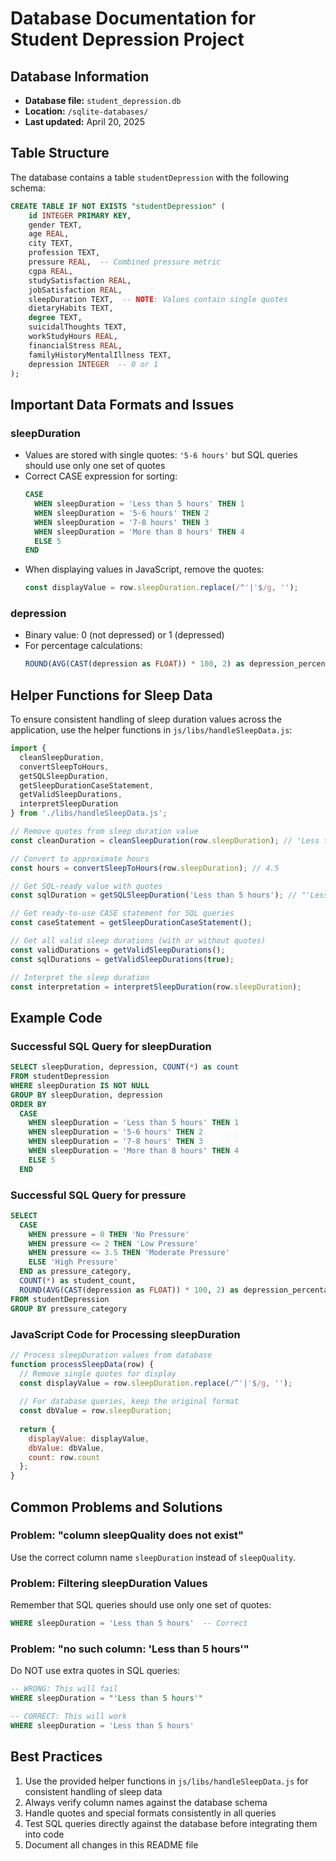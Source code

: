 # Database Documentation for Student Depression Project

## Database Information
- **Database file:** `student_depression.db`
- **Location:** `/sqlite-databases/`
- **Last updated:** April 20, 2025

## Table Structure
The database contains a table `studentDepression` with the following schema:

```sql
CREATE TABLE IF NOT EXISTS "studentDepression" (
    id INTEGER PRIMARY KEY,
    gender TEXT,
    age REAL,
    city TEXT,
    profession TEXT,
    pressure REAL,  -- Combined pressure metric
    cgpa REAL,
    studySatisfaction REAL,
    jobSatisfaction REAL,
    sleepDuration TEXT,  -- NOTE: Values contain single quotes
    dietaryHabits TEXT,
    degree TEXT,
    suicidalThoughts TEXT,
    workStudyHours REAL,
    financialStress REAL,
    familyHistoryMentalIllness TEXT,
    depression INTEGER  -- 0 or 1
);
```

## Important Data Formats and Issues

### sleepDuration
- Values are stored with single quotes: `'5-6 hours'` but SQL queries should use only one set of quotes
- Correct CASE expression for sorting:
  ```sql
  CASE 
    WHEN sleepDuration = 'Less than 5 hours' THEN 1
    WHEN sleepDuration = '5-6 hours' THEN 2
    WHEN sleepDuration = '7-8 hours' THEN 3
    WHEN sleepDuration = 'More than 8 hours' THEN 4
    ELSE 5
  END
  ```
- When displaying values in JavaScript, remove the quotes:
  ```javascript
  const displayValue = row.sleepDuration.replace(/^'|'$/g, '');
  ```

### depression
- Binary value: 0 (not depressed) or 1 (depressed)
- For percentage calculations:
  ```sql
  ROUND(AVG(CAST(depression as FLOAT)) * 100, 2) as depression_percentage
  ```

## Helper Functions for Sleep Data

To ensure consistent handling of sleep duration values across the application, use the helper functions in `js/libs/handleSleepData.js`:

```javascript
import { 
  cleanSleepDuration, 
  convertSleepToHours,
  getSQLSleepDuration,
  getSleepDurationCaseStatement,
  getValidSleepDurations,
  interpretSleepDuration
} from './libs/handleSleepData.js';

// Remove quotes from sleep duration value
const cleanDuration = cleanSleepDuration(row.sleepDuration); // 'Less than 5 hours'

// Convert to approximate hours
const hours = convertSleepToHours(row.sleepDuration); // 4.5

// Get SQL-ready value with quotes
const sqlDuration = getSQLSleepDuration('Less than 5 hours'); // "'Less than 5 hours'"

// Get ready-to-use CASE statement for SQL queries
const caseStatement = getSleepDurationCaseStatement();

// Get all valid sleep durations (with or without quotes)
const validDurations = getValidSleepDurations();
const sqlDurations = getValidSleepDurations(true);

// Interpret the sleep duration
const interpretation = interpretSleepDuration(row.sleepDuration);
```

## Example Code

### Successful SQL Query for sleepDuration
```sql
SELECT sleepDuration, depression, COUNT(*) as count
FROM studentDepression
WHERE sleepDuration IS NOT NULL
GROUP BY sleepDuration, depression
ORDER BY 
  CASE 
    WHEN sleepDuration = 'Less than 5 hours' THEN 1
    WHEN sleepDuration = '5-6 hours' THEN 2
    WHEN sleepDuration = '7-8 hours' THEN 3
    WHEN sleepDuration = 'More than 8 hours' THEN 4
    ELSE 5
  END
```

### Successful SQL Query for pressure
```sql
SELECT 
  CASE 
    WHEN pressure = 0 THEN 'No Pressure'
    WHEN pressure <= 2 THEN 'Low Pressure'
    WHEN pressure <= 3.5 THEN 'Moderate Pressure'
    ELSE 'High Pressure'
  END as pressure_category,
  COUNT(*) as student_count,
  ROUND(AVG(CAST(depression as FLOAT)) * 100, 2) as depression_percentage
FROM studentDepression
GROUP BY pressure_category
```

### JavaScript Code for Processing sleepDuration
```javascript
// Process sleepDuration values from database
function processSleepData(row) {
  // Remove single quotes for display
  const displayValue = row.sleepDuration.replace(/^'|'$/g, '');
  
  // For database queries, keep the original format
  const dbValue = row.sleepDuration;
  
  return {
    displayValue: displayValue,
    dbValue: dbValue,
    count: row.count
  };
}
```

## Common Problems and Solutions

### Problem: "column sleepQuality does not exist"
Use the correct column name `sleepDuration` instead of `sleepQuality`.

### Problem: Filtering sleepDuration Values
Remember that SQL queries should use only one set of quotes:
```sql
WHERE sleepDuration = 'Less than 5 hours'  -- Correct
```

### Problem: "no such column: 'Less than 5 hours'"
Do NOT use extra quotes in SQL queries:
```sql
-- WRONG: This will fail
WHERE sleepDuration = "'Less than 5 hours'"

-- CORRECT: This will work
WHERE sleepDuration = 'Less than 5 hours'
```

## Best Practices

1. Use the provided helper functions in `js/libs/handleSleepData.js` for consistent handling of sleep data
2. Always verify column names against the database schema
3. Handle quotes and special formats consistently in all queries
4. Test SQL queries directly against the database before integrating them into code
5. Document all changes in this README file 
